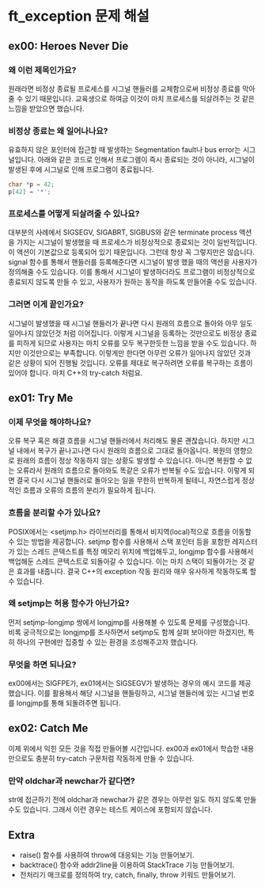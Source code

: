 # ft_exception 문제 해설
## ex00: Heroes Never Die
### 왜 이런 제목인가요?
원래라면 비정상 종료될 프로세스를 시그널 핸들러를 교체함으로써 비정상 종료를 막아줄 수 있기 때문입니다. 교육생으로 하여금 이것이 마치 프로세스를 되살려주는 것 같은 느낌을 받았으면 했습니다.

### 비정상 종료는 왜 일어나나요?
유효하지 않은 포인터에 접근할 때 발생하는 Segmentation fault나 bus error는 시그널입니다.
아래와 같은 코드로 인해서 프로그램이 즉시 종료되는 것이 아니라, 시그널이 발생된 후에 시그널로 인해 프로그램이 종료됩니다.
```c
char *p = 42;
p[42] = '*';
```

### 프로세스를 어떻게 되살려줄 수 있나요?
대부분의 사례에서 SIGSEGV, SIGABRT, SIGBUS와 같은 terminate process 액션을 가지는 시그널이 발생했을 때 프로세스가 비정상적으로 종료되는 것이 일반적입니다. 이 액션이 기본값으로 등록되어 있기 때문입니다.
그런데 항상 꼭 그렇지만은 않습니다. signal 함수를 통해서 핸들러를 등록해준다면 시그널이 발생 했을 때의 액션을 사용자가 정의해줄 수도 있습니다.
이를 통해서 시그널이 발생하더라도 프로그램이 비정상적으로 종료되지 않도록 만들 수 있고, 사용자가 원하는 동작을 하도록 만들어줄 수도 있습니다.

### 그러면 이게 끝인가요?
시그널이 발생했을 때 시그널 핸들러가 끝나면 다시 원래의 흐름으로 돌아와 아무 일도 일어나지 않았던것 처럼 이어집니다. 이렇게 시그널을 등록하는 것만으로도 비정상 종료를 피하게 되므로 사용자는 마치 오류를 모두 복구한듯한 느낌을 받을 수도 있습니다.
하지만 이것만으로는 부족합니다. 이렇게만 한다면 아무런 오류가 일어나지 않았던 것과 같은 상황이 되어 진행될 것입니다. 오류를 제대로 복구하려면 오류를 복구하는 흐름이 있어야 합니다. 마치 C++의 try-catch 처럼요.

## ex01: Try Me
### 이제 무엇을 해야하나요?
오류 복구 혹은 해결 흐름을 시그널 핸들러에서 처리해도 물론 괜찮습니다. 하지만 시그널 내에서 복구가 끝나고나면 다시 원래의 흐름으로 그대로 돌아옵니다. 복원의 영향으로 원래의 흐름이 정상 작동하지 않는 상황도 발생할 수 있습니다. 아니면 복원할 수 없는 오류라서 원래의 흐름으로 돌아와도 똑같은 오류가 반복될 수도 있습니다. 이렇게 되면 결국 다시 시그널 핸들러로 돌아오는 일을 무한히 반복하게 될테니, 자연스럽게 정상적인 흐름과 오류의 흐름의 분리가 필요하게 됩니다.

### 흐름을 분리할 수가 있나요?
POSIX에서는 <setjmp.h> 라이브러리를 통해서 비지역(local)적으로 흐름을 이동할 수 있는 방법을 제공합니다.
setjmp 함수를 사용해서 스택 포인터 등을 포함한 레지스터가 있는 스레드 콘텍스트를 특정 메모리 위치에 백업해두고, longjmp 함수를 사용해서 백업해둔 스레드 콘텍스트로 되돌아갈 수 있습니다. 이는 마치 스택이 되돌아가는 것 같은 효과를 내줍니다. 결국 C++의 exception 작동 원리와 매우 유사하게 작동하도록 할 수 있습니다.

### 왜 setjmp는 허용 함수가 아닌가요?
먼저 setjmp-longjmp 쌍에서 longjmp를 사용해볼 수 있도록 문제를 구성했습니다. 비록 궁극적으로는 longjmp를 조사하면서 setjmp도 함께 살펴 보아야만 하겠지만, 특히 하나의 구현에만 집중할 수 있는 환경을 조성해주고자 했습니다.

### 무엇을 하면 되나요?
ex00에서는 SIGFPE가, ex01에서는 SIGSEGV가 발생하는 경우의 예시 코드를 제공했습니다. 이를 활용해서 해당 시그널을 핸들링하고, 시그널 핸들러에 있는 시그널 번호를 longjmp를 통해 되돌려주면 됩니다.

## ex02: Catch Me
이제 위에서 익힌 모든 것을 직접 만들어볼 시간입니다.
ex00과 ex01에서 학습한 내용만으로도 충분히 try-catch 구문처럼 작동하게 만들 수 있습니다.

### 만약 oldchar과 newchar가 같다면?
str에 접근하기 전에 oldchar과 newchar가 같은 경우는 아무런 일도 하지 않도록 만들 수도 있습니다. 그래서 이런 경우는 테스트 케이스에 포함되지 않습니다.

## Extra
 - raise() 함수를 사용하여 throw에 대응되는 기능 만들어보기.
 - backtrace() 함수와 addr2line을 이용하여 StackTrace 기능 만들어보기.
 - 전처리기 매크로를 정의하여 try, catch, finally, throw 키워드 만들어보기.
